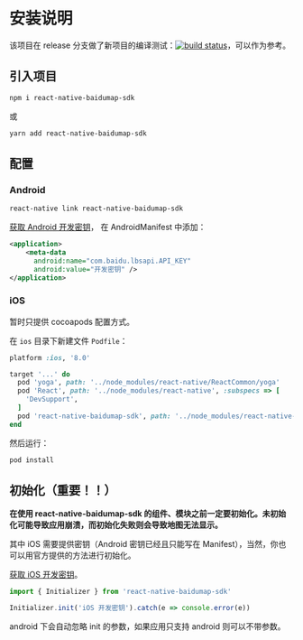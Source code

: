 # 安装说明
该项目在 release 分支做了新项目的编译测试：[![build status][build-badge]][build]，可以作为参考。

## 引入项目
```bash
npm i react-native-baidumap-sdk
```
或
```bash
yarn add react-native-baidumap-sdk
```

## 配置

### Android
```bash
react-native link react-native-baidumap-sdk
```
[获取 Android 开发密钥](http://lbsyun.baidu.com/index.php?title=iossdk/guide/create-project/ak)，
在 AndroidManifest 中添加：
```xml
<application>
    <meta-data
      android:name="com.baidu.lbsapi.API_KEY"
      android:value="开发密钥" />
</application>
```

### iOS
暂时只提供 cocoapods 配置方式。

在 `ios` 目录下新建文件 `Podfile`：

```ruby
platform :ios, '8.0'

target '...' do
  pod 'yoga', path: '../node_modules/react-native/ReactCommon/yoga'
  pod 'React', path: '../node_modules/react-native', :subspecs => [
    'DevSupport',
  ]
  pod 'react-native-baidumap-sdk', path: '../node_modules/react-native-baidumap-sdk/lib/ios'
end
```

然后运行：
```bash
pod install
```

## 初始化（重要！！）
**在使用 react-native-baidumap-sdk 的组件、模块之前一定要初始化。未初始化可能导致应用崩溃，而初始化失败则会导致地图无法显示。**

其中 iOS 需要提供密钥（Android 密钥已经且只能写在 Manifest），当然，你也可以用官方提供的方法进行初始化。

[获取 iOS 开发密钥](http://lbsyun.baidu.com/index.php?title=iossdk/guide/create-project/ak)。

```javascript
import { Initializer } from 'react-native-baidumap-sdk'

Initializer.init('iOS 开发密钥').catch(e => console.error(e))
```

android 下会自动忽略 init 的参数，如果应用只支持 android 则可以不带参数。

[build-badge]: https://travis-ci.org/qiuxiang/react-native-baidumap-sdk.svg?branch=release
[build]: https://travis-ci.org/qiuxiang/react-native-baidumap-sdk
